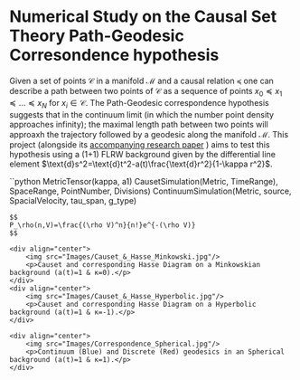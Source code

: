 # Numerical Study on the Causal Set Theory Path-Geodesic Corresondence hypothesis
Given a set of points $\mathcal{C}$ in a manifold $\mathcal{M}$ and a causal relation $\preceq$ one can describe a path between two points of $\mathcal{C}$ as a sequence of points $x_0\preceq x_1 \preceq\dots \preceq x_N$ for $x_i\in\mathcal{C}$. The Path-Geodesic correspondence hypothesis suggests that in the continuum limit (in which the number point density approaches infinity); the maximal length path between two points will approaxh the trajectory followed by a geodesic along the manifold $\mathcal{M}$. This project (alongside its [accompanying research paper]([https://github.com/user/repo/blob/branch/other_file.md](https://github.com/Cano-Jones/Causal-Set-Theory-Path-Geodesics-Correspondence/blob/main/Numerical_Correspondence_Between_FLRW_Geodesics_in_Causal_Sets_and_the_Continuum.pdf))
) aims to test this hypothesis using a (1+1) FLRW background given by the differential line element $\text{d}s^2=\text{d}t^2-a(t)\frac{\text{d}r^2}{1-\kappa r^2}$.

``python
MetricTensor(kappa, a1)
CausetSimulation(Metric, TimeRange), SpaceRange, PointNumber, Divisions)
ContinuumSimulation(Metric, source, SpacialVelocity, tau_span, g_type)
```
$$
P_\rho(n,V)=\frac{(\rho V)^n}{n!}e^{-(\rho V)}
$$

<div align="center">
    <img src="Images/Causet_&_Hasse_Minkowski.jpg"/>
    <p>Causet and corresponding Hasse Diagram on a Minkowskian background (a(t)=1 & κ=0).</p>
</div>
<div align="center">
    <img src="Images/Causet_&_Hasse_Hyperbolic.jpg"/>
    <p>Causet and corresponding Hasse Diagram on a Hyperbolic background (a(t)=1 & κ=-1).</p>
</div>

<div align="center">
    <img src="Images/Correspondence_Spherical.jpg"/>
    <p>Continuum (Blue) and Discrete (Red) geodesics in an Spherical background (a(t)=1 & κ=1).</p>
</div>
